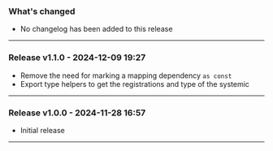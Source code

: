 ### What's changed

- No changelog has been added to this release

---

### Release v1.1.0 - 2024-12-09 19:27

- Remove the need for marking a mapping dependency `as const`
- Export type helpers to get the registrations and type of the systemic

---

### Release v1.0.0 - 2024-11-28 16:57

- Initial release

---
